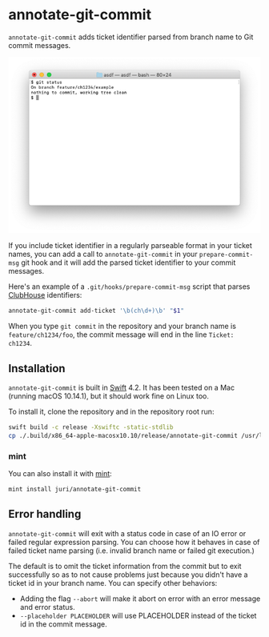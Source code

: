 # annotate-git-commit

`annotate-git-commit` adds ticket identifier parsed from branch name to Git commit messages.

![Demonstration animation](anim.png)

If you include ticket identifier in a regularly parseable format in your ticket names, you can add a call to `annotate-git-commit` in your `prepare-commit-msg` git hook and it will add the parsed ticket identifier to your commit messages.

Here's an example of a `.git/hooks/prepare-commit-msg` script that parses [ClubHouse] identifiers:

```sh
annotate-git-commit add-ticket '\b(ch\d+)\b' "$1"
```

When you type `git commit` in the repository and your branch name is `feature/ch1234/foo`, the commit message will end in the line `Ticket: ch1234`.

## Installation

`annotate-git-commit` is built in [Swift] 4.2. It has been tested on a Mac (running macOS 10.14.1), but it should work fine on Linux too.

To install it, clone the repository and in the repository root run:

```sh
swift build -c release -Xswiftc -static-stdlib
cp ./.build/x86_64-apple-macosx10.10/release/annotate-git-commit /usr/local/bin
```

### mint

You can also install it with [mint]:

```sh
mint install juri/annotate-git-commit
```

## Error handling

`annotate-git-commit` will exit with a status code in case of an IO error or failed regular expression parsing. You can choose how it behaves in case of failed ticket name parsing (i.e. invalid branch name or failed git execution.)

The default is to omit the ticket information from the commit but to exit successfully so as to not cause problems just because you didn't have a ticket id in your branch name. You can specify other behaviors:

- Adding the flag `--abort` will make it abort on error with an error message and error status.
- `--placeholder PLACEHOLDER` will use PLACEHOLDER instead of the ticket id in the commit message.

[ClubHouse]: https://clubhouse.io
[Swift]: https://swift.org
[mint]: https://github.com/yonaskolb/mint
